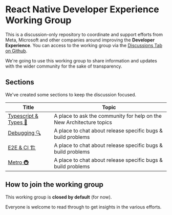 # React Native Developer Experience Working Group

This is a discussion-only repository to coordinate and support efforts from Meta, Microsoft and other companies around improving the **Developer Experience**. 
You can access to the working group via the [Discussions Tab on Github](https://github.com/react-native-community/developer-experience-wg/discussions).

We're going to use this working group to share information and updates with the wider community for the sake of transparency.

## Sections

We've created some sections to keep the discussion focused.

| Title | Topic |
| --- | --- |
| [Typescript & Types 🌊](https://github.com/reactwg/react-native-new-architecture/discussions/categories/q-a) | A place to ask the community for help on the New Architecture topics |
| [Debugging 🔍](https://github.com/reactwg/react-native-new-architecture/discussions/categories/releases) | A place to chat about release specific bugs & build problems |
| [E2E & CI 🏗](https://github.com/reactwg/react-native-new-architecture/discussions/categories/releases) | A place to chat about release specific bugs & build problems |
| [Metro 🚇](https://github.com/reactwg/react-native-new-architecture/discussions/categories/releases) | A place to chat about release specific bugs & build problems |

## How to join the working group

This working group is **closed by default** (for now).

Everyone is welcome to read through to get insights in the various efforts.

